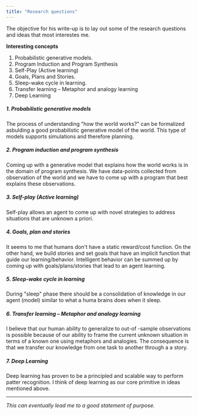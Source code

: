 ```yaml
---
title: "Research questions"
---
```


The objective for his write-up is to lay out some of the research questions and ideas that most interestes me.

**Interesting concepts**

1. Probabilistic generative models.
2. Program Induction and Program Synthesis
3. Self-Play (Active learning)
4. Goals, Plans and Stories.
5. Sleep-wake cycle in learning.
6. Transfer learning – Metaphor and analogy learning
8. Deep Learning




##### 1. Probabilistic generative models

The process of understanding "how the world works?" can be formalized asbulding a good probabilistic generative model of the world. This type of models supports simulations and therefore planning.

##### 2. Program induction and program synthesis

Coming up with a generative model that explains how the world works is in the domain of program synthesis. We have data-points collected from observation of the world and we have to come up with a program that best explains these observations.

##### 3. Self-play (Active learning)

Self-play allows an agent to come up with novel strategies to address situations that are unknown a priori.

##### 4. Goals, plan and stories

It seems to me that humans don't have a static reward/cost function. On the other hand, we build stories and set goals that have an implicit function that guide our learning/behavior. Intelligent behavior can be summed up by coming up with goals/plans/stories that lead to an agent learning.

##### 5. Sleep-wake cycle in learning

During "sleep" phase there should be a consolidation of knowledge in our agent (model) similar to what a huma brains does when it sleep.

##### 6. Transfer learning – Metaphor and analogy learning

I believe that our human ability to generalize to out-of -sample observations is possible because of our ability to frame the current unknown situation in terms of a known one using metaphors and analogies. The consequence is that we transfer our knowledge from one task to another through a a story.

##### 7. Deep Learning

Deep learning has proven to be a principled and scalable way to perform patter recognition. I think of deep learning as our core primitive in ideas mentioned above.

***
*This can eventually lead me to a good statement of purpose.*